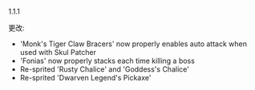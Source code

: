 1.1.1

更改:
- 'Monk's Tiger Claw Bracers' now properly enables auto attack when used with Skul Patcher
- 'Fonias' now properly stacks each time killing a boss
- Re-sprited 'Rusty Chalice' and 'Goddess's Chalice'
- Re-sprited 'Dwarven Legend's Pickaxe'
